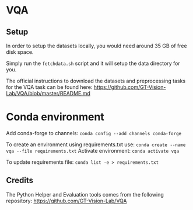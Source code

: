 # VQA

## Setup
In order to setup the datasets locally, you would need around 35 GB of free disk space.

Simply run the `fetchdata.sh` script and it will setup the data directory for you. 

The official instructions to download the datasets and preprocessing tasks for the VQA task can be found here: https://github.com/GT-Vision-Lab/VQA/blob/master/README.md

# Conda environment
Add conda-forge to channels: `conda config --add channels conda-forge`

To create an environment using requirements.txt use: `conda create --name vqa --file requirements.txt`
Activate environment: `conda activate vqa`


To update requirements file: `conda list -e > requirements.txt`

## Credits
The Python Helper and Evaluation tools comes from the following repository: https://github.com/GT-Vision-Lab/VQA


